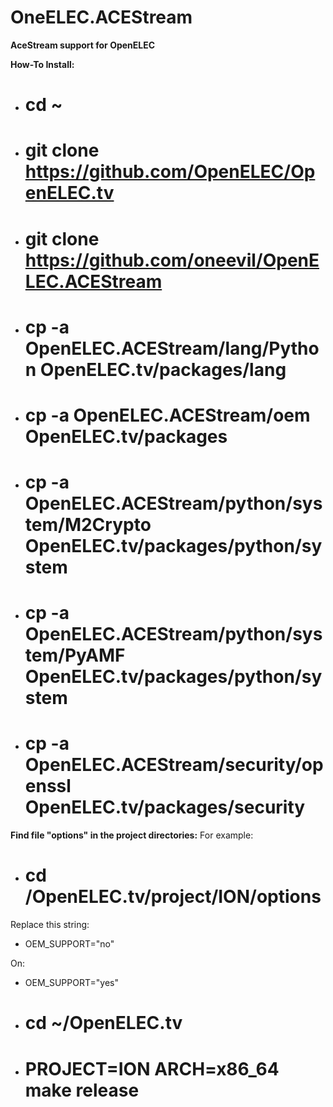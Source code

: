 OneELEC.ACEStream
=================

**AceStream support for OpenELEC**

**How-To Install:**
* # cd ~
* # git clone https://github.com/OpenELEC/OpenELEC.tv
* # git clone https://github.com/oneevil/OpenELEC.ACEStream
* # cp -a OpenELEC.ACEStream/lang/Python OpenELEC.tv/packages/lang
* # cp -a OpenELEC.ACEStream/oem OpenELEC.tv/packages
* # cp -a OpenELEC.ACEStream/python/system/M2Crypto OpenELEC.tv/packages/python/system
* # cp -a OpenELEC.ACEStream/python/system/PyAMF OpenELEC.tv/packages/python/system
* # cp -a OpenELEC.ACEStream/security/openssl OpenELEC.tv/packages/security

**Find file "options" in the project directories:**
 For example:
* # cd /OpenELEC.tv/project/ION/options

Replace this string:
*   OEM_SUPPORT="no"

On:
*   OEM_SUPPORT="yes"

* # cd ~/OpenELEC.tv
* # PROJECT=ION ARCH=x86_64 make release
